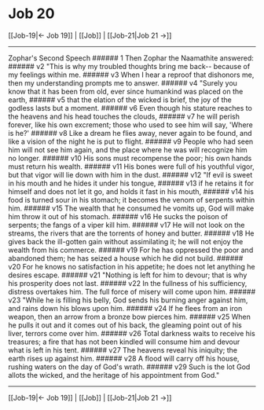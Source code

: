 # Job 20

[[Job-19|← Job 19]] | [[Job]] | [[Job-21|Job 21 →]]
***

Zophar's Second Speech ###### 1 Then Zophar the Naamathite answered: ###### v2 "This is why my troubled thoughts bring me back-- because of my feelings within me. ###### v3 When I hear a reproof that dishonors me, then my understanding prompts me to answer. ###### v4 "Surely you know that it has been from old, ever since humankind was placed on the earth, ###### v5 that the elation of the wicked is brief, the joy of the godless lasts but a moment. ###### v6 Even though his stature reaches to the heavens and his head touches the clouds, ###### v7 he will perish forever, like his own excrement; those who used to see him will say, 'Where is he?' ###### v8 Like a dream he flies away, never again to be found, and like a vision of the night he is put to flight. ###### v9 People who had seen him will not see him again, and the place where he was will recognize him no longer. ###### v10 His sons must recompense the poor; his own hands must return his wealth. ###### v11 His bones were full of his youthful vigor, but that vigor will lie down with him in the dust. ###### v12 "If evil is sweet in his mouth and he hides it under his tongue, ###### v13 if he retains it for himself and does not let it go, and holds it fast in his mouth, ###### v14 his food is turned sour in his stomach; it becomes the venom of serpents within him. ###### v15 The wealth that he consumed he vomits up, God will make him throw it out of his stomach. ###### v16 He sucks the poison of serpents; the fangs of a viper kill him. ###### v17 He will not look on the streams, the rivers that are the torrents of honey and butter. ###### v18 He gives back the ill-gotten gain without assimilating it; he will not enjoy the wealth from his commerce. ###### v19 For he has oppressed the poor and abandoned them; he has seized a house which he did not build. ###### v20 For he knows no satisfaction in his appetite; he does not let anything he desires escape. ###### v21 "Nothing is left for him to devour; that is why his prosperity does not last. ###### v22 In the fullness of his sufficiency, distress overtakes him. The full force of misery will come upon him. ###### v23 "While he is filling his belly, God sends his burning anger against him, and rains down his blows upon him. ###### v24 If he flees from an iron weapon, then an arrow from a bronze bow pierces him. ###### v25 When he pulls it out and it comes out of his back, the gleaming point out of his liver, terrors come over him. ###### v26 Total darkness waits to receive his treasures; a fire that has not been kindled will consume him and devour what is left in his tent. ###### v27 The heavens reveal his iniquity; the earth rises up against him. ###### v28 A flood will carry off his house, rushing waters on the day of God's wrath. ###### v29 Such is the lot God allots the wicked, and the heritage of his appointment from God."

***
[[Job-19|← Job 19]] | [[Job]] | [[Job-21|Job 21 →]]
